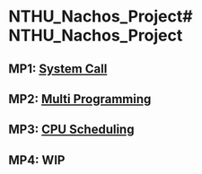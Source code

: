 # NTHU_Nachos_Project# NTHU_Nachos_Project


## MP1: [System Call](NachOS-4.0_MP1_System_Call)

## MP2: [Multi Programming](NachOS-4.0_MP2_Mulit_Programming)

## MP3: [CPU Scheduling](NachOS-4.0_MP3_CPU_Scheduling)

## MP4: WIP